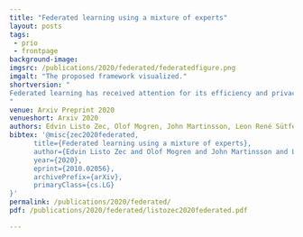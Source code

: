 ```yaml
---
title: "Federated learning using a mixture of experts"
layout: posts
tags:
 - prio
 - frontpage
background-image: 
imgsrc: /publications/2020/federated/federatedfigure.png
imgalt: "The proposed framework visualized."
shortversion: "
Federated learning has received attention for its efficiency and privacy benefits,in settings where data is distributed among devices.   Although federated learn-ing shows significant promise as a key approach when data cannot be shared orcentralized, current incarnations show limited privacy properties and have shortcomings  when  applied  to  common  real-world  scenarios.   One  such  scenario  isheterogeneous data among devices, where data may come from different generating distributions. In this paper, we propose a federated learning framework usinga mixture of experts to balance the specialist nature of a locally trained model withthe generalist knowledge of a global model in a federated learning setting.  Ourresults show that the mixture of experts model is better suited as a personalizedmodel for devices when data is heterogeneous, outperforming both global and local models.  Furthermore, our framework gives strict privacy guarantees, whichallows clients to select parts of their data that may be excluded from the federation.   The evaluation shows that the proposed solution is robust to the settingwhere some users require a strict privacy setting and do not disclose their modelsto a central server at all, opting out from the federation partially or entirely.  The proposed framework is general enough to include any kind of machine learningmodels, and can even use combinations of different kinds.
"
venue: Arxiv Preprint 2020
venueshort: Arxiv 2020
authors: Edvin Listo Zec, Olof Mogren, John Martinsson, Leon René Sütfeld, Daniel Gillblad
bibtex: '@misc{zec2020federated,
      title={Federated learning using a mixture of experts}, 
      author={Edvin Listo Zec and Olof Mogren and John Martinsson and Leon René Sütfeld and Daniel Gillblad},
      year={2020},
      eprint={2010.02056},
      archivePrefix={arXiv},
      primaryClass={cs.LG}
}'
permalink: /publications/2020/federated/
pdf: /publications/2020/federated/listozec2020federated.pdf

---
```

